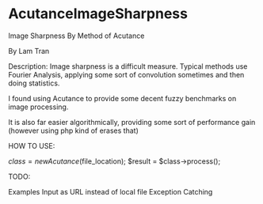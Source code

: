 AcutanceImageSharpness
======================

Image Sharpness By Method of Acutance


By Lam Tran


Description:
Image sharpness is a difficult measure. Typical methods use Fourier Analysis, 
applying some sort of convolution sometimes and then doing statistics. 

I found using Acutance to provide some decent fuzzy benchmarks on image processing.

It is also far easier algorithmically, providing some sort of performance gain 
(however using php kind of erases that)


HOW TO USE:

$class = new Acutance($file_location);
$result = $class->process();


TODO:

Examples
Input as URL instead of local file
Exception Catching

